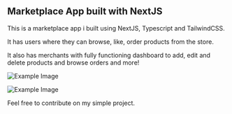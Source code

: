 
## Marketplace App built with NextJS
This is a marketplace app i built using NextJS, Typescript and TailwindCSS.

It has users where they can browse, like, order products from the store.

It also has merchants with fully functioning dashboard to add, edit and delete products and browse orders and more!

![Example Image](https://i.ibb.co/b5gJprN/Store-Image.png)

![Example Image](https://i.ibb.co/nMxGcH0/Desktop-Screenshot-2024-10-17-13-33-56-62.png)

Feel free to contribute on my simple project.
